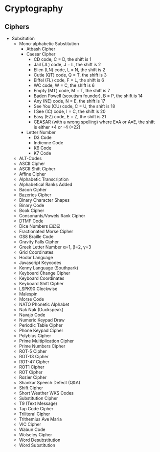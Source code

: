 # Cryptography

## Ciphers
* Subsitution
    * Mono-alphabetic Substitution
        * Atbash Cipher
        * Caesar Cipher
            * CD code, C = D, the shift is 1
            * Jail (JL) code, J = L, the shift is 2
            * Ellen (LN) code, L = N, the shift is 2
            * Cutie (QT) code, Q = T, the shift is 3
            * Eiffel (FL) code, F = L, the shift is 6
            * WC code, W = C, the shift is 6
            * Empty (MT) code, M = T, the shift is 7
            * Baden Powell (scoutism founder), B = P, the shift is 14
            * Any (NE) code, N = E, the shift is 17
            * See You (CU) code, C = U, the shift is 18
            * I See (IC) code, I = C, the shift is 20
            * Easy (EZ) code, E = Z, the shift is 21
            * CEASAR (with a wrong spelling) where E=A or A=E, the shift is either +4 or -4 (=22)
        * Letter Number
            * D3 Code
            * Indienne Code
            * K6 Code
            * K7 Code
    * ALT-Codes
    * ASCII Cipher
    * ASCII Shift Cipher
    * Affine Cipher
    * Alphabetic Transcription
    * Alphabetical Ranks Added
    * Bacon Cipher
    * Bazeries Cipher
    * Binary Character Shapes
    * Binary Code
    * Book Cipher
    * Consonants/Vowels Rank Cipher
    * DTMF Code
    * Dice Numbers ⚀⚁⚂
    * Fractionated Morse Cipher
    * GS8 Braille Code
    * Gravity Falls Cipher
    * Greek Letter Number α=1, β=2, γ=3
    * Grid Coordinates
    * Hodor Language
    * Javascript Keycodes
    * Kenny Language (Southpark)
    * Keyboard Change Cipher
    * Keyboard Coordinates
    * Keyboard Shift Cipher
    * LSPK90 Clockwise
    * Malespin
    * Morse Code
    * NATO Phonetic Alphabet
    * Nak Nak (Duckspeak)
    * Navajo Code
    * Numeric Keypad Draw
    * Periodic Table Cipher
    * Phone Keypad Cipher
    * Polybius Cipher
    * Prime Multiplication Cipher
    * Prime Numbers Cipher
    * ROT-5 Cipher
    * ROT-13 Cipher
    * ROT-47 Cipher
    * ROT1 Cipher
    * ROT Cipher
    * Rozier Cipher
    * Shankar Speech Defect (Q&A)
    * Shift Cipher
    * Short Weather WKS Codes
    * Substitution Cipher
    * T9 (Text Message)
    * Tap Code Cipher
    * Triliteral Cipher
    * Trithemius Ave Maria
    * VIC Cipher
    * Wabun Code
    * Wolseley Cipher
    * Word Desubstitution
    * Word Substitution
